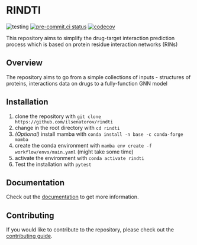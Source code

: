 # RINDTI

![testing](https://github.com/ilsenatorov/rindti/actions/workflows/test.yaml/badge.svg)
[![pre-commit.ci status](https://results.pre-commit.ci/badge/github/ilsenatorov/rindti/master.svg)](https://results.pre-commit.ci/latest/github/ilsenatorov/rindti/master)
[![codecov](https://codecov.io/gh/ilsenatorov/rindti/branch/master/graph/badge.svg?token=KWEX1R7FVS)](https://codecov.io/gh/ilsenatorov/rindti)

This repository aims to simplify the drug-target interaction prediction process which is based on protein residue interaction networks (RINs)

## Overview

The repository aims to go from a simple collections of inputs - structures of proteins, interactions data on drugs to a fully-function GNN model

## Installation

1. clone the repository with `git clone https://github.com/ilsenatorov/rindti`
2. change in the root directory with `cd rindti`
3. *(Optional)* install mamba with `conda install -n base -c conda-forge mamba`
4. create the conda environment with `mamba env create -f workflow/envs/main.yaml` (might take some time)
5. activate the environment with `conda activate rindti`
6. Test the installation with `pytest`

## Documentation

Check out the [documentation](https://rindti.readthedocs.io/en/master/) to get more information.

## Contributing

If you would like to contribute to the repository, please check out the [contributing guide](CONTRIBUTE.md).
